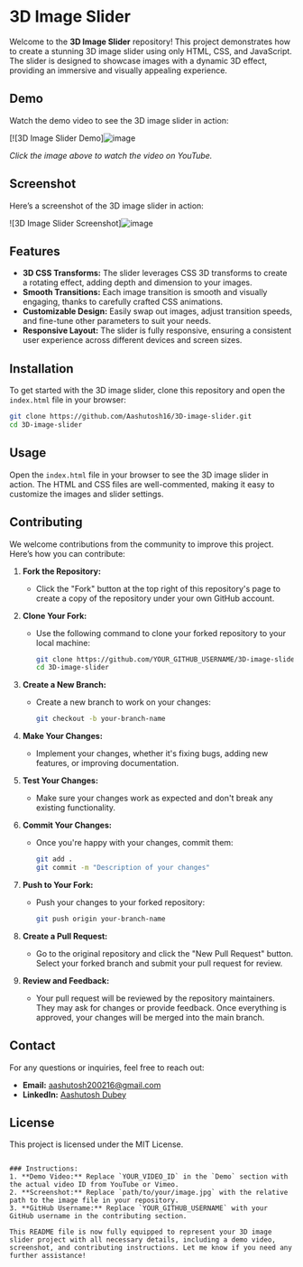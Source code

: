 # 3D Image Slider

Welcome to the **3D Image Slider** repository! This project demonstrates how to create a stunning 3D image slider using only HTML, CSS, and JavaScript. The slider is designed to showcase images with a dynamic 3D effect, providing an immersive and visually appealing experience.

## Demo

Watch the demo video to see the 3D image slider in action:

[![3D Image Slider Demo]![image](https://github.com/user-attachments/assets/8631f447-5685-425d-97e6-1f21186d59f3)



*Click the image above to watch the video on YouTube.*

## Screenshot

Here’s a screenshot of the 3D image slider in action:

![3D Image Slider Screenshot]![image](https://github.com/user-attachments/assets/0975bf40-9f25-435a-b797-029cd94b7c5a)




## Features

- **3D CSS Transforms:** The slider leverages CSS 3D transforms to create a rotating effect, adding depth and dimension to your images.
- **Smooth Transitions:** Each image transition is smooth and visually engaging, thanks to carefully crafted CSS animations.
- **Customizable Design:** Easily swap out images, adjust transition speeds, and fine-tune other parameters to suit your needs.
- **Responsive Layout:** The slider is fully responsive, ensuring a consistent user experience across different devices and screen sizes.

## Installation

To get started with the 3D image slider, clone this repository and open the `index.html` file in your browser:

```bash
git clone https://github.com/Aashutosh16/3D-image-slider.git
cd 3D-image-slider
```

## Usage

Open the `index.html` file in your browser to see the 3D image slider in action. The HTML and CSS files are well-commented, making it easy to customize the images and slider settings.

## Contributing

We welcome contributions from the community to improve this project. Here’s how you can contribute:

1. **Fork the Repository:**
   - Click the "Fork" button at the top right of this repository's page to create a copy of the repository under your own GitHub account.

2. **Clone Your Fork:**
   - Use the following command to clone your forked repository to your local machine:
     ```bash
     git clone https://github.com/YOUR_GITHUB_USERNAME/3D-image-slider.git
     cd 3D-image-slider
     ```

3. **Create a New Branch:**
   - Create a new branch to work on your changes:
     ```bash
     git checkout -b your-branch-name
     ```

4. **Make Your Changes:**
   - Implement your changes, whether it's fixing bugs, adding new features, or improving documentation.

5. **Test Your Changes:**
   - Make sure your changes work as expected and don't break any existing functionality.

6. **Commit Your Changes:**
   - Once you're happy with your changes, commit them:
     ```bash
     git add .
     git commit -m "Description of your changes"
     ```

7. **Push to Your Fork:**
   - Push your changes to your forked repository:
     ```bash
     git push origin your-branch-name
     ```

8. **Create a Pull Request:**
   - Go to the original repository and click the "New Pull Request" button. Select your forked branch and submit your pull request for review.

9. **Review and Feedback:**
   - Your pull request will be reviewed by the repository maintainers. They may ask for changes or provide feedback. Once everything is approved, your changes will be merged into the main branch.

## Contact

For any questions or inquiries, feel free to reach out:

- **Email:** [aashutosh200216@gmail.com](mailto:aashutosh200216@gmail.com)
- **LinkedIn:** [Aashutosh Dubey](https://www.linkedin.com/in/aashutoshdubey16/)

## License

This project is licensed under the MIT License.
```

### Instructions:
1. **Demo Video:** Replace `YOUR_VIDEO_ID` in the `Demo` section with the actual video ID from YouTube or Vimeo.
2. **Screenshot:** Replace `path/to/your/image.jpg` with the relative path to the image file in your repository.
3. **GitHub Username:** Replace `YOUR_GITHUB_USERNAME` with your GitHub username in the contributing section.

This README file is now fully equipped to represent your 3D image slider project with all necessary details, including a demo video, screenshot, and contributing instructions. Let me know if you need any further assistance!
